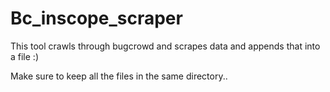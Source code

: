 # Bc_inscope_scraper
This tool crawls through bugcrowd and scrapes data and appends that into a file :)

Make sure to keep all the files in the same directory..
